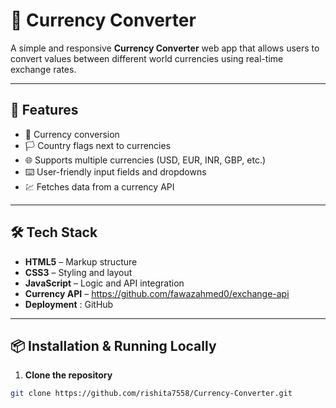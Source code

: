 # 💱 Currency Converter

A simple and responsive **Currency Converter** web app that allows users to convert values between different world currencies using real-time exchange rates.

---

## 🚀 Features

- 🔄 Currency conversion
- 🏳️ Country flags next to currencies
- 🌐 Supports multiple currencies (USD, EUR, INR, GBP, etc.)
- ⌨️ User-friendly input fields and dropdowns
- 💹 Fetches data from a currency API

---

## 🛠 Tech Stack

- **HTML5** – Markup structure
- **CSS3** – Styling and layout
- **JavaScript** – Logic and API integration
- **Currency API** – https://github.com/fawazahmed0/exchange-api
- **Deployment** : GitHub

---

## 📦 Installation & Running Locally

1. **Clone the repository**

```bash
git clone https://github.com/rishita7558/Currency-Converter.git
```

